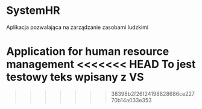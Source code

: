 # SystemHR
Aplikacja pozwalająca na zarządzanie zasobami ludzkimi

Application for human resource management 
<<<<<<< HEAD
To jest testowy teks wpisany z VS
=======
>>>>>>> 38398b2f26f24198828686ce22770b14a033e353
